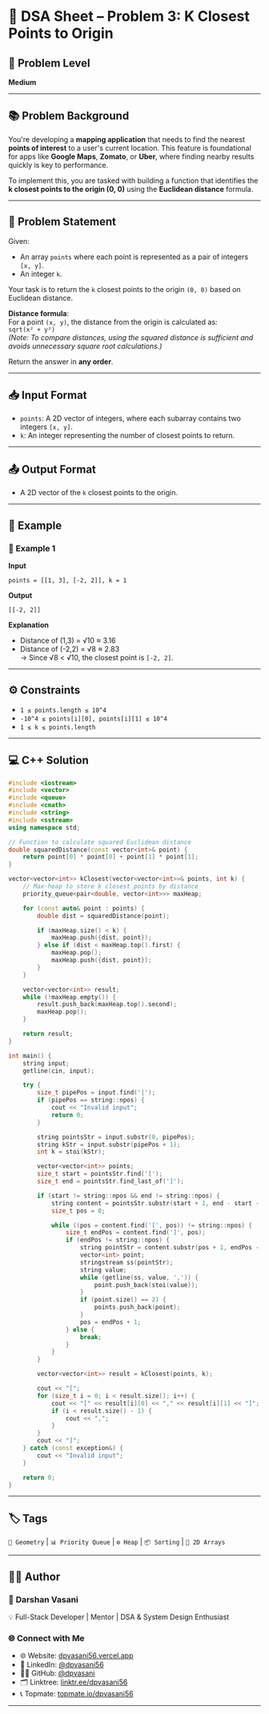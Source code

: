 
# 🧩 DSA Sheet – Problem 3: K Closest Points to Origin

## 🎯 Problem Level  
**Medium**

---

## 📚 Problem Background  

You're developing a **mapping application** that needs to find the nearest **points of interest** to a user's current location. This feature is foundational for apps like **Google Maps**, **Zomato**, or **Uber**, where finding nearby results quickly is key to performance.

To implement this, you are tasked with building a function that identifies the **k closest points to the origin (0, 0)** using the **Euclidean distance** formula.

---

## 📝 Problem Statement  

Given:
- An array `points` where each point is represented as a pair of integers `[x, y]`.
- An integer `k`.

Your task is to return the `k` closest points to the origin `(0, 0)` based on Euclidean distance.

**Distance formula**:  
For a point `(x, y)`, the distance from the origin is calculated as:  
`sqrt(x² + y²)`  
*(Note: To compare distances, using the squared distance is sufficient and avoids unnecessary square root calculations.)*

Return the answer in **any order**.

---

## 📥 Input Format  

- `points`: A 2D vector of integers, where each subarray contains two integers `[x, y]`.
- `k`: An integer representing the number of closest points to return.

---

## 📤 Output Format  

- A 2D vector of the `k` closest points to the origin.

---

## 🧪 Example  

### 🔹 Example 1  

**Input**  
```
points = [[1, 3], [-2, 2]], k = 1
```

**Output**  
```
[[-2, 2]]
```

**Explanation**  
- Distance of (1,3) = √10 ≈ 3.16  
- Distance of (-2,2) = √8 ≈ 2.83  
→ Since √8 < √10, the closest point is `[-2, 2]`.

---

## ⚙️ Constraints  

- `1 ≤ points.length ≤ 10^4`  
- `-10^4 ≤ points[i][0], points[i][1] ≤ 10^4`  
- `1 ≤ k ≤ points.length`

---

## 💻 C++ Solution  

```cpp
#include <iostream>
#include <vector>
#include <queue>
#include <cmath>
#include <string>
#include <sstream>
using namespace std;

// Function to calculate squared Euclidean distance
double squaredDistance(const vector<int>& point) {
    return point[0] * point[0] + point[1] * point[1];
}

vector<vector<int>> kClosest(vector<vector<int>>& points, int k) {
    // Max-heap to store k closest points by distance
    priority_queue<pair<double, vector<int>>> maxHeap;

    for (const auto& point : points) {
        double dist = squaredDistance(point);

        if (maxHeap.size() < k) {
            maxHeap.push({dist, point});
        } else if (dist < maxHeap.top().first) {
            maxHeap.pop();
            maxHeap.push({dist, point});
        }
    }

    vector<vector<int>> result;
    while (!maxHeap.empty()) {
        result.push_back(maxHeap.top().second);
        maxHeap.pop();
    }

    return result;
}

int main() {
    string input;
    getline(cin, input);

    try {
        size_t pipePos = input.find('|');
        if (pipePos == string::npos) {
            cout << "Invalid input";
            return 0;
        }

        string pointsStr = input.substr(0, pipePos);
        string kStr = input.substr(pipePos + 1);
        int k = stoi(kStr);

        vector<vector<int>> points;
        size_t start = pointsStr.find('[');
        size_t end = pointsStr.find_last_of(']');

        if (start != string::npos && end != string::npos) {
            string content = pointsStr.substr(start + 1, end - start - 1);
            size_t pos = 0;

            while ((pos = content.find('[', pos)) != string::npos) {
                size_t endPos = content.find(']', pos);
                if (endPos != string::npos) {
                    string pointStr = content.substr(pos + 1, endPos - pos - 1);
                    vector<int> point;
                    stringstream ss(pointStr);
                    string value;
                    while (getline(ss, value, ',')) {
                        point.push_back(stoi(value));
                    }
                    if (point.size() == 2) {
                        points.push_back(point);
                    }
                    pos = endPos + 1;
                } else {
                    break;
                }
            }
        }

        vector<vector<int>> result = kClosest(points, k);

        cout << "[";
        for (size_t i = 0; i < result.size(); i++) {
            cout << "[" << result[i][0] << "," << result[i][1] << "]";
            if (i < result.size() - 1) {
                cout << ",";
            }
        }
        cout << "]";
    } catch (const exception&) {
        cout << "Invalid input";
    }

    return 0;
}
```

---

## 🏷️ Tags  
`📍 Geometry` | `📊 Priority Queue` | `⚙️ Heap` | `📦 Sorting` | `📌 2D Arrays`

---

## 👨‍💻 Author  

### 🚀 **Darshan Vasani**  
💡 Full-Stack Developer | Mentor | DSA & System Design Enthusiast  

### 🌐 Connect with Me  
- 🌐 Website: [dpvasani56.vercel.app](https://dpvasani56.vercel.app)  
- 💼 LinkedIn: [@dpvasani56](https://linkedin.com/in/dpvasani56)  
- 🧑‍💻 GitHub: [@dpvasani](https://github.com/dpvasani)  
- 🗂️ Linktree: [linktr.ee/dpvasani56](https://linktr.ee/dpvasani56)  
- 📞 Topmate: [topmate.io/dpvasani56](https://topmate.io/dpvasani56)

---